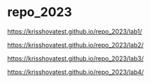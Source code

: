 # repo_2023
https://krisshovatest.github.io/repo_2023/lab1/

https://krisshovatest.github.io/repo_2023/lab2/

https://krisshovatest.github.io/repo_2023/lab3/

https://krisshovatest.github.io/repo_2023/lab4/